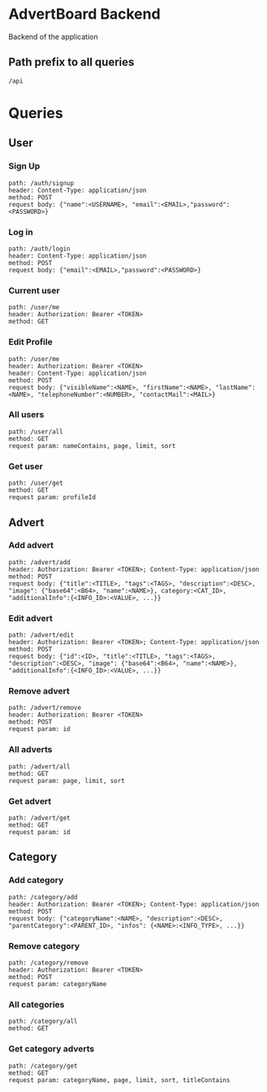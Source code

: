 # AdvertBoard Backend

Backend of the application

## Path prefix to all queries
```
/api
```

# Queries

## User

### Sign Up
```
path: /auth/signup
header: Content-Type: application/json
method: POST
request body: {"name":<USERNAME>, "email":<EMAIL>,"password":<PASSWORD>}
```

### Log in
```
path: /auth/login
header: Content-Type: application/json
method: POST
request body: {"email":<EMAIL>,"password":<PASSWORD>}
```

### Current user
```
path: /user/me
header: Authorization: Bearer <TOKEN>
method: GET
```

### Edit Profile
```
path: /user/me
header: Authorization: Bearer <TOKEN>
header: Content-Type: application/json
method: POST
request body: {"visibleName":<NAME>, "firstName":<NAME>, "lastName":<NAME>, "telephoneNumber":<NUMBER>, "contactMail":<MAIL>}
```

### All users
```
path: /user/all
method: GET
request param: nameContains, page, limit, sort
```

### Get user
```
path: /user/get
method: GET
request param: profileId
```

## Advert

### Add advert
```
path: /advert/add
header: Authorization: Bearer <TOKEN>; Content-Type: application/json
method: POST
request body: {"title":<TITLE>, "tags":<TAGS>, "description":<DESC>, "image": {"base64":<B64>, "name":<NAME>}, category:<CAT_ID>, "additionalInfo":{<INFO_ID>:<VALUE>, ...}}
```

### Edit advert
```
path: /advert/edit
header: Authorization: Bearer <TOKEN>; Content-Type: application/json
method: POST
request body: {"id":<ID>, "title":<TITLE>, "tags":<TAGS>, "description":<DESC>, "image": {"base64":<B64>, "name":<NAME>}, "additionalInfo":{<INFO_ID>:<VALUE>, ...}}
```

### Remove advert
```
path: /advert/remove
header: Authorization: Bearer <TOKEN>
method: POST
request param: id
```

### All adverts
```
path: /advert/all
method: GET
request param: page, limit, sort
```

### Get advert
```
path: /advert/get
method: GET
request param: id
```

## Category

### Add category
```
path: /category/add
header: Authorization: Bearer <TOKEN>; Content-Type: application/json
method: POST
request body: {"categoryName":<NAME>, "description":<DESC>, "parentCategory":<PARENT_ID>, "infos": {<NAME>:<INFO_TYPE>, ...}}
```

### Remove category
```
path: /category/remove
header: Authorization: Bearer <TOKEN>
method: POST
request param: categoryName
```

### All categories
```
path: /category/all
method: GET
```

### Get category adverts
```
path: /category/get
method: GET
request param: categoryName, page, limit, sort, titleContains
```


